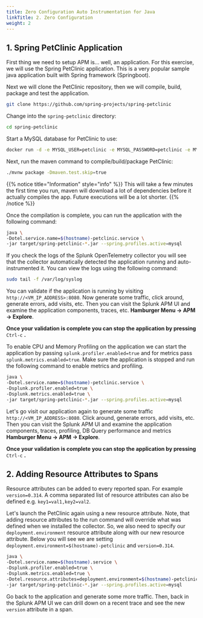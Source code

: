 ```yaml
---
title: Zero Configuration Auto Instrumentation for Java
linkTitle: 2. Zero Configuration
weight: 2
---
```


## 1. Spring PetClinic Application

First thing we need to setup APM is... well, an application. For this exercise, we will use the Spring PetClinic application. This is a very popular sample java application built with Spring framework (Springboot).

Next we will clone the PetClinic repository, then we will compile, build, package and test the application.

```bash
git clone https://github.com/spring-projects/spring-petclinic
```

Change into the `spring-petclinic` directory:

```bash
cd spring-petclinic
```

Start a MySQL database for PetClinic to use:

```bash
docker run -d -e MYSQL_USER=petclinic -e MYSQL_PASSWORD=petclinic -e MYSQL_ROOT_PASSWORD=root -e MYSQL_DATABASE=petclinic -p 3306:3306 docker.io/mysql:5.7.8
```

Next, run the maven command to compile/build/package PetClinic:

```bash
./mvnw package -Dmaven.test.skip=true
```

{{% notice title="Information" style="info" %}}
This will take a few minutes the first time you run, maven will download a lot of dependencies before it actually compiles the app. Future executions will be a lot shorter.
{{% /notice %}}

Once the compilation is complete, you can run the application with the following command:

```bash
java \
-Dotel.service.name=$(hostname)-petclinic.service \
-jar target/spring-petclinic-*.jar --spring.profiles.active=mysql
```

If you check the logs of the Splunk OpenTelemetry collector you will see that the collector automatically detected the application running and auto-instrumented it. You can view the logs using the following command:

```bash
sudo tail -f /var/log/syslog
```

You can validate if the application is running by visiting `http://<VM_IP_ADDRESS>:8080`. Now generate some traffic, click around, generate errors, add visits, etc. Then you can visit the Splunk APM UI and examine the application components, traces, etc. **Hamburger Menu → APM → Explore**.

**Once your validation is complete you can stop the application by pressing** `Ctrl-c` **.**

To enable CPU and Memory Profiling on the application we can start the application by passing `splunk.profiler.enabled=true` and for metrics pass `splunk.metrics.enabled=true`. Make sure the application is stopped and run the following command to enable metrics and profiling.

```bash
java \
-Dotel.service.name=$(hostname)-petclinic.service \
-Dsplunk.profiler.enabled=true \
-Dsplunk.metrics.enabled=true \
-jar target/spring-petclinic-*.jar --spring.profiles.active=mysql
```

Let's go visit our application again to generate some traffic `http://<VM_IP_ADDRESS>:8080`. Click around, generate errors, add visits, etc. Then you can visit the Splunk APM UI and examine the application components, traces, profiling, DB Query performance and metrics **Hamburger Menu → APM → Explore**.

**Once your validation is complete you can stop the application by pressing** `Ctrl-c` **.**

## 2. Adding Resource Attributes to Spans

Resource attributes can be added to every reported span. For example `version=0.314`. A comma separated list of resource attributes can also be defined e.g. `key1=val1,key2=val2`.

Let's launch the PetClinic again using a new resource attribute. Note, that adding resource attributes to the run command will override what was defined when we installed the collector. So, we also need to specify our `deployment.environment` resource attribute along with our new resource attribute. Below you will see we are setting `deployment.environment=$(hostname)-petclinic` and `version=0.314`.

```bash
java \
-Dotel.service.name=$(hostname).service \
-Dsplunk.profiler.enabled=true \
-Dsplunk.metrics.enabled=true \
-Dotel.resource.attributes=deployment.environment=$(hostname)-petclinic,version=0.314 \
-jar target/spring-petclinic-*.jar --spring.profiles.active=mysql
```

Go back to the application and generate some more traffic. Then, back in the Splunk APM UI we can drill down on a recent trace and see the new `version` attribute in a span.
